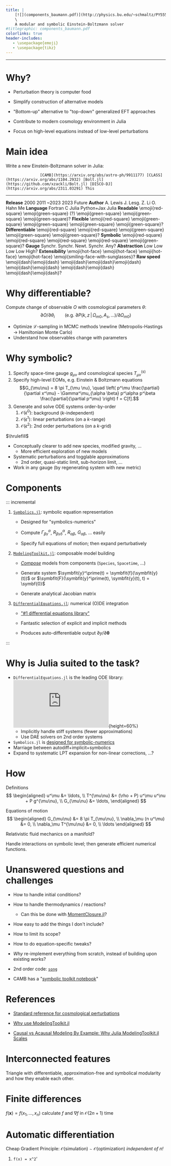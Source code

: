 ```yaml
---
title: |
    [![](components_baumann.pdf)](http://physics.bu.edu/~schmaltz/PY555/baumann_notes.pdf)  
    \   
    A modular and symbolic Einstein-Boltzmann solver
#titlegraphic: components_baumann.pdf
colorlinks: true
header-includes:
   - \usepackage{emoji}
   - \usepackage{tikz}
---
```


---



# Why?

- Perturbation theory is computer food

- Simplify construction of alternative models

- "Bottom-up" alternative to "top-down" generalized EFT approaches

- Contribute to modern cosmology environment in Julia

- Focus on high-level equations instead of low-level perturbations

# Main idea

Write a new Einstein-Boltzmann solver in Julia:

                   [CAMB](https://arxiv.org/abs/astro-ph/9911177) [CLASS](https://arxiv.org/abs/1104.2932) [Bolt.jl](https://github.com/xzackli/Bolt.jl) [DISCO-DJ](https://arxiv.org/abs/2311.03291) This
------------------ ---------------------------------------------- ---------------------------------------- --------------------------------------------- -------------------------------------------- --------------------
**Release**        2000                                           2011                                     ~2023                                         2023                                         Future
**Author**         A. Lewis                                       J. Lesg.                                 Z. Li                                         O. Hahn                                      Me
**Language**       Fortran                                        C                                        Julia                                         Python+Jax                                   Julia
**Readable**       \emoji{red-square}                             \emoji{green-square} (?)                 \emoji{green-square}                          \emoji{green-square}                         \emoji{green-square}?
**Flexible**       \emoji{red-square}                             \emoji{green-square}                     \emoji{green-square}                          \emoji{green-square}                         \emoji{green-square}?
**Differentiable** \emoji{red-square}                             \emoji{red-square}                       \emoji{green-square}                          \emoji{green-square}                         \emoji{green-square}?
**Symbolic**       \emoji{red-square}                             \emoji{red-square}                       \emoji{red-square}                            \emoji{red-square}                           \emoji{green-square}?
**Gauge**          Synchr.                                        Synchr.                                  Newt.                                         Synchr.                                      Any?
**Abstraction**    Low                                            Low                                      Low                                           Low                                          High?
**Extensibility**  \emoji{hot-face}                               \emoji{hot-face}                         \emoji{hot-face}                              \emoji{hot-face}                             \emoji{smiling-face-with-sunglasses}?
**Raw speed**      \emoji{dash}\emoji{dash}                       \emoji{dash}\emoji{dash}\emoji{dash}     \emoji{dash}\emoji{dash}                      \emoji{dash}\emoji{dash}                     \emoji{dash}\emoji{dash}?

# Why differentiable?

Compute change of observable $O$ with cosmological parameters $\theta$:
$$ \partial O / \partial \theta_i \qquad \text{(e.g. $\partial P(k, z \,|\, \Omega_{m0}, A_s, \ldots) / \partial \Omega_{m0}$)} $$

- Optimize $\mathcal{L}$-sampling in MCMC methods \newline
  (Metropolis-Hastings $\rightarrow$ Hamiltonian Monte Carlo)
- Understand how observables change with parameters


# Why symbolic?

1. Specify space-time gauge $g_{\mu\nu}$ and cosmological species $T^{(s)}_{\mu\nu}$
2. Specify high-level EOMs, e.g. Einstein & Boltzmann equations
   $$G_{\mu\nu} = 8 \pi T_{\mu \nu}, \quad \left( p^\mu \frac{\partial}{\partial x^\mu} - \Gamma^\mu_{\alpha \beta} p^\alpha p^\beta \frac{\partial}{\partial p^\mu} \right) f = C[f].$$
3. Generate and solve ODE systems order-by-order
   1. $\mathcal{O}(\epsilon^0)$: background ($k$-independent)
   2. $\mathcal{O}(\epsilon^1)$: linear perturbations (on a $k$-range)
   3. $\mathcal{O}(\epsilon^2)$: 2nd order perturbations (on a $k$-grid)

$\hrulefill$

- Conceptually clearer to add new species, modified gravity, ...
  - More efficient exploration of new models
- Systematic perturbations and togglable approximations
  - 2nd order, quasi-static limit, sub-horizon limit, ...
- Work in any gauge (by regenerating system with new metric)

# Components

::: incremental

1. [`Symbolics.jl`](https://docs.sciml.ai/Symbolics/): symbolic equation representation

   - Designed for "symbolics-numerics"
   
   - Compute $\Gamma^\alpha_{\beta\gamma}$, $R^\alpha_{\beta\gamma\delta}$, $R_{\alpha\beta}$, $G_{\alpha\beta}$, ... easily

   - Specify full equations of motion; then expand perturbatively

2. [`ModelingToolkit.jl`](https://docs.sciml.ai/ModelingToolkit/): composable model building

   - [*Compose*](https://docs.sciml.ai/ModelingToolkitStandardLibrary/stable/tutorials/rc_circuit/) models from components (`Species`, `Spacetime`, ...)

   - Generate system $\symbfit{y}^\prime(t) = \symbfit{f}(\symbfit{y}(t))$ or $\symbfit{F}(\symbfit{y}^\prime(t), \symbfit{y}(t), t) = \symbf{0}$

   - Generate analytical Jacobian matrix
   
3. [`DifferentialEquations.jl`](https://docs.sciml.ai/DiffEqDocs/): numerical (O)DE integration

   - ["#1 differential equations library"](https://www.stochasticlifestyle.com/wp-content/uploads/2019/11/de_solver_software_comparsion.pdf)

   - Fantastic selection of explicit and implicit methods

   - Produces auto-differentiable output $\partial y / \partial \symbf{\theta}$

:::

# Why is Julia suited to the task?

- `DifferentialEquations.jl` is the leading ODE library:
  ![](https://www.stochasticlifestyle.com/wp-content/uploads/2019/11/de_solver_software_comparsion.pdf){height=60%}
  - Implicitly handle stiff systems (fewer approximations)
  - Use DAE solvers on 2nd order systems
- `Symbolics.jl` is [designed for symbolic-numerics](https://symbolics.juliasymbolics.org/stable/comparison/)
- Marriage between autodiff+implicit+symbolics
- Expand to systematic LPT expansion for non-linear corrections, ...?

# How

Definitions
$$
\begin{aligned}
u^\mu &= \ldots, \\
T^{\mu\nu} &= (\rho + P) u^\mu u^\nu + P g^{\mu\nu}, \\
G_{\mu\nu} &= \ldots,
\end{aligned}
$$

Equations of motion
$$
\begin{aligned}
G_{\mu\nu} &= 8 \pi T_{\mu\nu}, \\
\nabla_\mu (n u^\mu) &= 0, \\
\nabla_\mu T^{\mu\nu} &= 0, \\
\ldots
\end{aligned}
$$

Relativistic fluid mechanics on a manifold?

Handle interactions on symbolic level;
then generate efficient numerical functions.

# Unanswered questions and challenges

- How to handle initial conditions?

- How to handle thermodynamics / reactions?

  - Can this be done with [MomentClosure.jl](https://docs.sciml.ai/MomentClosure/dev/)?

- How easy to add the things I don't include?

- How to limit its scope?

- How to do equation-specific tweaks?

- *Why* re-implement everything from scratch, instead of building upon existing works?

- 2nd order code: [`song`](https://github.com/coccoinomane/song)

- CAMB has a "[symbolic toolkit notebook](https://camb.readthedocs.io/en/latest/ScalEqs.html)"

# References


- [Standard reference for cosmological perturbations](https://arxiv.org/abs/astro-ph/9506072)

- [Why use ModelingToolkit.jl](https://discourse.julialang.org/t/what-are-the-advantages-of-using-modelingtoolkit-to-make-and-solve-odeproblems/103563)

- [Causal vs Acausal Modeling By Example: Why Julia ModelingToolkit.jl Scales](https://www.youtube.com/watch?v=ZYkojUozeC4)

# Interconnected features

Triangle with differentiable, approximation-free and symbolical modularity
and how they enable each other.

# Finite differences

$f(\mathbf{x}) = f(x_1, \ldots, x_n)$
calculate $f$ and $\nabla f$ in $\mathcal{O}(2n+1)$ time

# Automatic differentiation

Cheap Gradient Principle:
$\mathcal{O}(\text{simulation}) \sim \mathcal{O}(\text{optimization})$
*independent of $n$!*

1. `f(x) = x^2`'

